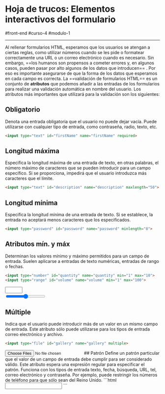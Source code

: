 # Hoja de trucos: Elementos interactivos del formulario
#front-end #curso-4 #modulo-1 

---
Al rellenar formularios HTML, esperamos que los usuarios se atengan a ciertas reglas, como utilizar números cuando se les pide o formatear correctamente una URL o un correo electrónico cuando es necesario. Sin embargo, ==los humanos son propensos a cometer errores y, en algunos casos, pueden pasar por alto algunos de los datos que introducen== . Por eso es importante asegurarse de que la forma de los datos que esperamos en cada campo es correcta. La ==validación de formularios HTML== es un conjunto de **atributos** que podemos añadir a las entradas de los formularios para realizar una validación automática en nombre del usuario. Los atributos más importantes que utilizará para la validación son los siguientes:

## Obligatorio
Denota una entrada obligatoria que el usuario no puede dejar vacía. Puede utilizarse con cualquier tipo de entrada, como contraseña, radio, texto, etc. 
```html
<input type="text" id="firstName" name="firstName" required>
```
## Longitud máxima
Especifica la longitud máxima de una entrada de texto, en otras palabras, el número máximo de caracteres que se pueden introducir para un campo específico. Si se proporciona, impedirá que el usuario introduzca más caracteres que el límite.
```html
<input type="text" id="description" name="description" maxlength="50">
```
## Longitud mínima
Especifica la longitud mínima de una entrada de texto. Si se establece, la entrada no aceptará menos caracteres que los especificados. 
```html
<input type="password" id="password" name="password" minlength="8">
```
## Atributos mín. y máx
Determinan los valores mínimo y máximo permitidos para un campo de entrada. Suelen aplicarse a entradas de texto numéricas, entradas de rango o fechas.
```html
<input type="number" id="quantity" name="quantity" min="1" max="10">
<input type="range" id="volume" name="volume" min="1" max="100">
```
<input type="number" id="quantity" name="quantity" min="1" max="10"> <br><input type="range" id="volume" name="volume" min="1" max="100">
## Múltiple
Indica que el usuario puede introducir más de un valor en un mismo campo de entrada. Este atributo sólo puede utilizarse para los tipos de entrada correo electrónico y archivo.
```html
<input type="file" id="gallery" name="gallery" multiple>
```
<input type="file" id="gallery" name="gallery" multiple>
## Patrón
Define un patrón particular que el valor de un campo de entrada debe cumplir para ser considerado válido. Este atributo espera una expresión regular para especificar el patrón. Funciona con los tipos de entrada texto, fecha, búsqueda, URL, tel, correo electrónico y contraseña. Por ejemplo, puede restringir los números de teléfono para que sólo sean del Reino Unido. 
```html
<input type="tel" id="phone" name="phone" pattern=”^(?:0|\+?44)(?:\d\s?){9,10}$”>
```